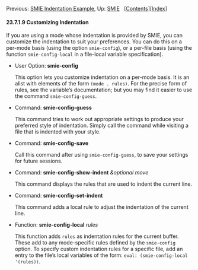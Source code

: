 <!-- This is the GNU Emacs Lisp Reference Manual
corresponding to Emacs version 27.2.

Copyright (C) 1990-1996, 1998-2021 Free Software Foundation,
Inc.

Permission is granted to copy, distribute and/or modify this document
under the terms of the GNU Free Documentation License, Version 1.3 or
any later version published by the Free Software Foundation; with the
Invariant Sections being "GNU General Public License," with the
Front-Cover Texts being "A GNU Manual," and with the Back-Cover
Texts as in (a) below.  A copy of the license is included in the
section entitled "GNU Free Documentation License."

(a) The FSF's Back-Cover Text is: "You have the freedom to copy and
modify this GNU manual.  Buying copies from the FSF supports it in
developing GNU and promoting software freedom." -->

<!-- Created by GNU Texinfo 6.7, http://www.gnu.org/software/texinfo/ -->

Previous: [SMIE Indentation Example](SMIE-Indentation-Example.html), Up: [SMIE](SMIE.html)   \[[Contents](index.html#SEC_Contents "Table of contents")]\[[Index](Index.html "Index")]

#### 23.7.1.9 Customizing Indentation

If you are using a mode whose indentation is provided by SMIE, you can customize the indentation to suit your preferences. You can do this on a per-mode basis (using the option `smie-config`), or a per-file basis (using the function `smie-config-local` in a file-local variable specification).

*   User Option: **smie-config**

    This option lets you customize indentation on a per-mode basis. It is an alist with elements of the form `(mode . rules)`. For the precise form of rules, see the variable’s documentation; but you may find it easier to use the command `smie-config-guess`.

<!---->

*   Command: **smie-config-guess**

    This command tries to work out appropriate settings to produce your preferred style of indentation. Simply call the command while visiting a file that is indented with your style.

<!---->

*   Command: **smie-config-save**

    Call this command after using `smie-config-guess`, to save your settings for future sessions.

<!---->

*   Command: **smie-config-show-indent** *\&optional move*

    This command displays the rules that are used to indent the current line.

<!---->

*   Command: **smie-config-set-indent**

    This command adds a local rule to adjust the indentation of the current line.

<!---->

*   Function: **smie-config-local** *rules*

    This function adds `rules` as indentation rules for the current buffer. These add to any mode-specific rules defined by the `smie-config` option. To specify custom indentation rules for a specific file, add an entry to the file’s local variables of the form: `eval: (smie-config-local '(rules))`.
